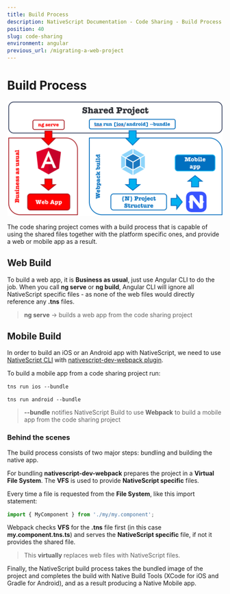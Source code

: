 ```yaml
---
title: Build Process
description: NativeScript Documentation - Code Sharing - Build Process
position: 40
slug: code-sharing
environment: angular
previous_url: /migrating-a-web-project
---
```


# Build Process

![build-process](./img/build-process.png?raw=true)

The code sharing project comes with a build process that is capable of using the shared files together with the platform specific ones, and provide a web or mobile app as a result.

## Web Build

To build a web app, it is **Business as usual**, just use Angular CLI to do the job.
When you call **ng serve** or **ng build**, Angular CLI will ignore all NativeScript specific files - as none of the web files would directly reference any **.tns** files.

 > **ng serve** -> builds a web app from the code sharing project

<!--
For AOT builds, you may need to give TypeScript a helping hand, by adding NativeScript extensions to **tsconfig.json** exclude list.

```ts
"exclude": [
  "**/*.ns.ts",
  "**/*.tns.ts",
  "**/*.android.ts",
  "**/*.ios.ts"
]
```
-->

## Mobile Build

In order to build an iOS or an Android app with NativeScript, we need to use [NativeScript CLI](https://www.npmjs.com/package/nativescript) with [nativescript-dev-webpack plugin](https://www.npmjs.com/package/nativescript-dev-webpack).

To build a mobile app from a code sharing project run:

```ios
tns run ios --bundle
```

```Android
tns run android --bundle
```

> **--bundle**  notifies NativeScript Build to use **Webpack** to build a mobile app from the code sharing project

### Behind the scenes

The build process consists of two major steps: bundling and building the native app.

For bundling **nativescript-dev-webpack** prepares the project in a **Virtual File System**. The **VFS** is used to provide **NativeScript specific** files.

Every time a file is requested from the **File System**, like this import statement:

```TypeScript
import { MyComponent } from './my/my.component';
```

Webpack checks **VFS** for the **.tns** file first (in this case **my.component.tns.ts**) and serves the **NativeScript specific** file, if not it provides the shared file.

> This **virtually** replaces web files with NativeScript files.

Finally, the NativeScript build process takes the bundled image of the project and completes the build with Native Build Tools (XCode for iOS and Gradle for Android), and as a result producing a Native Mobile app.
